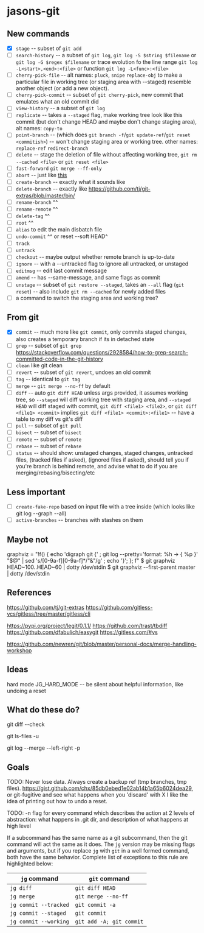 # jasons-git

## New commands

* [x] `stage` -- subset of `git add`
* [ ] `search-history` -- a subset of `git log`, `git log -S $string $filename` or `git log -G $regex $filename` or trace evolution fo the line range `git log -L<start>,<end>:<file>` or function `git log -L<func>:<file>`
* [ ] `cherry-pick-file` -- alt names: `pluck`, `snipe` `replace-obj` to make a particular file in working tree (or staging area with --staged) resemble another object (or add a new object).
* [ ] `cherry-pick-commit` -- subset of `git cherry-pick`, new commit that emulates what an old commit did
* [ ] `view-history` -- a subset of `git log`
* [ ] `replicate` -- takes a `--staged` flag, make working tree look like this commit (but don't change HEAD and maybe don't change staging area), alt names: `copy-to`
* [ ] `point-branch` -- (which does `git branch -f`/`git update-ref`/`git reset <commitish>`) -- won't change staging area or working tree. other names: `replace-ref` `redirect-branch` 
* [ ] `delete` -- stage the deletion of file without affecting working tree, `git rm --cached <file>` or `git reset <file>`
* [ ] `fast-forward` `git merge --ff-only`
* [ ] `abort` -- just like [this](https://github.com/tj/git-extras/blob/master/bin/git-abort)
* [ ] `create-branch` -- exactly what it sounds like
* [ ] `delete-branch` -- exactly like https://github.com/tj/git-extras/blob/master/bin/
* [ ] `rename-branch` ^^
* [ ] `rename-remote` ^^
* [ ] `delete-tag` ^^
* [ ] `root` ^^
* [ ] `alias` to edit the main disbatch file
* [ ] `undo-commit` ^^ or reset --soft HEAD^
* [ ] `track`
* [ ] `untrack`
* [ ] `checkout` -- maybe output whether remote branch is up-to-date
* [ ] `ignore` -- with a --untracked flag to ignore all untracked, or unstaged
* [ ] `editmsg` -- edit last commit message
* [ ] `amend` -- has --same-message, and same flags as commit
* [ ] `unstage` -- subset of `git restore --staged`, takes an `--all` flag (`git reset`) -- also include `git rm --cached` for newly added files
* [ ] a command to switch the staging area and working tree?

## From git

* [x] `commit` -- much more like `git commit`, only commits staged changes, also creates a temporary branch if its in detached state
* [ ] `grep` -- subset of `git grep` https://stackoverflow.com/questions/2928584/how-to-grep-search-committed-code-in-the-git-history
* [ ] `clean` like git clean
* [ ] `revert` -- subset of `git revert`, undoes an old commit
* [ ] `tag` -- identical to `git tag`
* [ ] `merge` -- `git merge --no-ff` by default
* [ ] `diff` -- auto `git diff HEAD` unless args provided, it assumes working tree, so `--staged` will diff working tree with staging area, and `--staged HEAD` will diff staged with commit, `git diff <file1> <file2>`, or `git diff <file1> <commit>` implies `git diff <file1> <commit>:<file1>` -- have a table to my diff vs git's diff
* [ ] `pull` -- subset of `git pull`
* [ ] `bisect` -- subset of `bisect`
* [ ] `remote` -- subset of `remote`
* [ ] `rebase` -- subset of `rebase`
* [ ] `status` -- should show: unstaged changes, staged changes, untracked files, (tracked files if asked), (ignored files if asked), should tell you if you're branch is behind remote, and advise what to do if you are merging/rebasing/bisecting/etc

## Less important

* [ ] `create-fake-repo` based on input file with a tree inside (which looks like git log --graph --all)
* [ ] `active-branches` -- branches with stashes on them

## Maybe not

graphviz = "!f() { echo 'digraph git {' ; git log --pretty='format:  %h -> { %p }' \"$@\" | sed 's/[0-9a-f][0-9a-f]*/\"&\"/g' ; echo '}'; }; f"
$ git graphviz HEAD~100..HEAD~60 | dotty /dev/stdin
$ git graphviz --first-parent master | dotty /dev/stdin

## References

https://github.com/tj/git-extras
https://github.com/gitless-vcs/gitless/tree/master/gitless/cli

https://pypi.org/project/legit/0.1.1/
https://github.com/trast/tbdiff
https://github.com/dfabulich/easygit
https://gitless.com/#vs

https://github.com/newren/git/blob/master/personal-docs/merge-handling-workshop

## Ideas

hard mode JG_HARD_MODE -- be silent about helpful information, like
undoing a reset

## What do these do?

git diff --check

git ls-files -u

git log --merge --left-right -p

## Goals

TODO: Never lose data. Always create a backup ref (tmp branches, tmp files). https://gist.github.com/chx/85db0ebed1e02ab14b1a65b6024dea29, or git-fugitive and see what happens when you 'discard' with X
I like the idea of printing out how to undo a reset.

TODO: -n flag for every command which describes the action at 2 levels of abstraction: what happens in .git dir, and description of what happens at high level


If a subcommand has the same name as a git subcommand, then the git command will act the same as it does. The `jg` version may be missing flags and arguments, but if you replace `jg` with `git` in a well formed command, both have the same behavior. Complete list of exceptions to this rule are highlighted below:

| `jg` command | `git` command |
| --- | --- |
| `jg diff` | `git diff HEAD` |
| `jg merge` | `git merge --no-ff` |
| `jg commit --tracked` | `git commit -a` |
| `jg commit --staged` | `git commit` |
| `jg commit --working` | `git add -A; git commit` |

